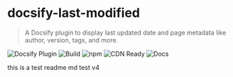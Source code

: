 # docsify-last-modified

> A Docsify plugin to display last updated date and page metadata like author, version, tags, and more.

![Docsify Plugin](https://img.shields.io/badge/Plugin%20for-Docsify-42b983?logo=docsify&logoColor=white&style=for-the-badge)
![Build](https://img.shields.io/github/actions/workflow/status/yourname/docsify-plugin/build.yml?style=for-the-badge&logo=github)
![npm](https://img.shields.io/npm/dt/docsify-plugin-name?style=for-the-badge&logo=npm)
![CDN Ready](https://img.shields.io/badge/CDN-jsDelivr-red?style=for-the-badge&logo=jsDelivr)
![Docs](https://img.shields.io/badge/docs-online-blue?style=for-the-badge&logo=readthedocs)

this is a test readme md test v4
